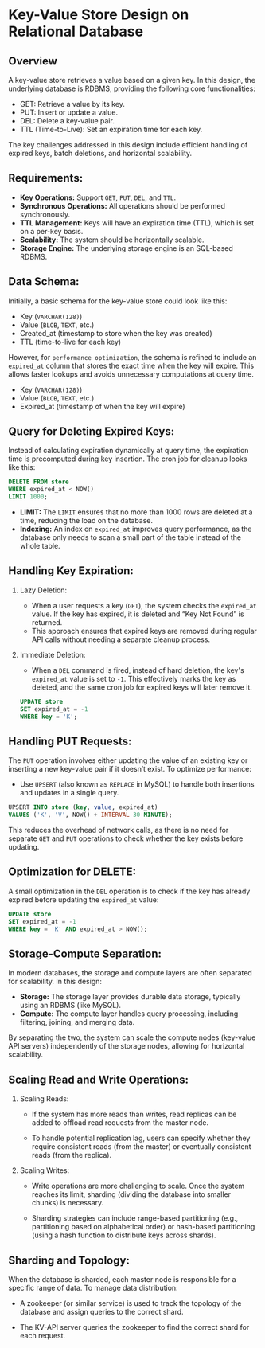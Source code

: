 # Key-Value Store Design on Relational Database

## Overview

A key-value store retrieves a value based on a given key. In this design, the underlying database is RDBMS, providing the following core functionalities:

- GET: Retrieve a value by its key.
- PUT: Insert or update a value.
- DEL: Delete a key-value pair.
- TTL (Time-to-Live): Set an expiration time for each key.

The key challenges addressed in this design include efficient handling of expired keys, batch deletions, and horizontal scalability.

## Requirements:

- **Key Operations:** Support `GET`, `PUT`, `DEL`, and `TTL`.
- **Synchronous Operations:** All operations should be performed synchronously.
- **TTL Management:** Keys will have an expiration time (TTL), which is set on a per-key basis.
- **Scalability:** The system should be horizontally scalable.
- **Storage Engine:** The underlying storage engine is an SQL-based RDBMS.

## Data Schema:
Initially, a basic schema for the key-value store could look like this:

- Key (`VARCHAR(128)`)
- Value (`BLOB`, `TEXT`, etc.)
- Created_at (timestamp to store when the key was created)
- TTL (time-to-live for each key)

However, for `performance optimization`, the schema is refined to include an `expired_at` column that stores the exact time when the key will expire. This allows faster lookups and avoids unnecessary computations at query time.

- Key (`VARCHAR(128)`)
- Value (`BLOB`, `TEXT`, etc.)
- Expired_at (timestamp of when the key will expire)

## Query for Deleting Expired Keys:

Instead of calculating expiration dynamically at query time, the expiration time is precomputed during key insertion. The cron job for cleanup looks like this:

```sql
DELETE FROM store
WHERE expired_at < NOW()
LIMIT 1000;
```

- **LIMIT:** The `LIMIT` ensures that no more than 1000 rows are deleted at a time, reducing the load on the database.
- **Indexing:** An index on `expired_at` improves query performance, as the database only needs to scan a small part of the table instead of the whole table.

## Handling Key Expiration:

1. Lazy Deletion:
    - When a user requests a key (`GET`), the system checks the `expired_at` value. If the key has expired, it is deleted and “Key Not Found” is returned.
    - This approach ensures that expired keys are removed during regular API calls without needing a separate cleanup process.

2. Immediate Deletion:
    - When a `DEL` command is fired, instead of hard deletion, the key's `expired_at` value is set to `-1`. This effectively marks the key as deleted, and the same cron job for expired keys will later remove it.

    ```sql
    UPDATE store 
    SET expired_at = -1
    WHERE key = 'K';
    ```

## Handling PUT Requests:
The `PUT` operation involves either updating the value of an existing key or inserting a new key-value pair if it doesn’t exist. To optimize performance:

- Use `UPSERT` (also known as `REPLACE` in MySQL) to handle both insertions and updates in a single query.

```sql
UPSERT INTO store (key, value, expired_at)
VALUES ('K', 'V', NOW() + INTERVAL 30 MINUTE);
```
This reduces the overhead of network calls, as there is no need for separate `GET` and `PUT` operations to check whether the key exists before updating.

## Optimization for DELETE:
A small optimization in the `DEL` operation is to check if the key has already expired before updating the `expired_at` value:

```sql
UPDATE store 
SET expired_at = -1
WHERE key = 'K' AND expired_at > NOW();
```

## Storage-Compute Separation:
In modern databases, the storage and compute layers are often separated for scalability. In this design:

- **Storage:**  The storage layer provides durable data storage, typically using an RDBMS (like MySQL).
- **Compute:** The compute layer handles query processing, including filtering, joining, and merging data.

By separating the two, the system can scale the compute nodes (key-value API servers) independently of the storage nodes, allowing for horizontal scalability.

## Scaling Read and Write Operations:

1. Scaling Reads:

    - If the system has more reads than writes, read replicas can be added to offload read requests from the master node.

    - To handle potential replication lag, users can specify whether they require consistent reads (from the master) or eventually consistent reads (from the replica).

2. Scaling Writes:
    - Write operations are more challenging to scale. Once the system reaches its limit, sharding (dividing the database into smaller chunks) is necessary.

    - Sharding strategies can include range-based partitioning (e.g., partitioning based on alphabetical order) or hash-based partitioning (using a hash function to distribute keys across shards).

## Sharding and Topology:

When the database is sharded, each master node is responsible for a specific range of data. To manage data distribution:

- A zookeeper (or similar service) is used to track the topology of the database and assign queries to the correct shard.

- The KV-API server queries the zookeeper to find the correct shard for each request.